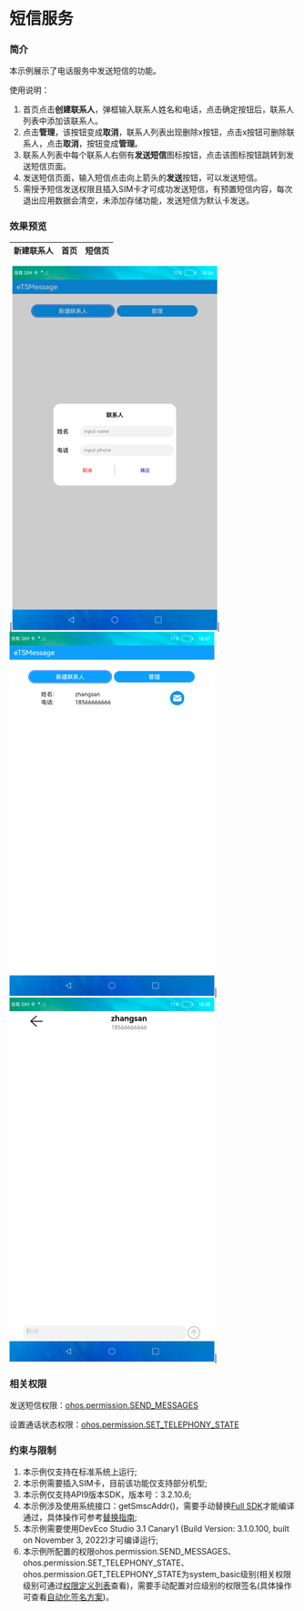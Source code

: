 # 短信服务

### 简介

本示例展示了电话服务中发送短信的功能。

使用说明：

1. 首页点击**创建联系人**，弹框输入联系人姓名和电话，点击确定按钮后，联系人列表中添加该联系人。
2. 点击**管理**，该按钮变成**取消**，联系人列表出现删除x按钮，点击x按钮可删除联系人，点击**取消**，按钮变成**管理**。
3. 联系人列表中每个联系人右侧有**发送短信**图标按钮，点击该图标按钮跳转到发送短信页面。
4. 发送短信页面，输入短信点击向上箭头的**发送**按钮，可以发送短信。
5. 需授予短信发送权限且插入SIM卡才可成功发送短信，有预置短信内容，每次退出应用数据会清空，未添加存储功能，发送短信为默认卡发送。

### 效果预览
|新建联系人|首页|短信页|
|-------------|-----------|------------|

|![](screenshots/device/create_contact.png)| ![](screenshots/device/save_contact.png)| ![](screenshots/device/send_message.png)|


### 相关权限

发送短信权限：[ohos.permission.SEND_MESSAGES](https://gitee.com/openharmony/docs/blob/master/zh-cn/application-dev/security/permission-list.md#ohospermissionsend_messages)

设置通话状态权限：[ohos.permission.SET_TELEPHONY_STATE](https://gitee.com/openharmony/docs/blob/master/zh-cn/application-dev/security/permission-list.md#ohospermissionset_telephony_state)

### 约束与限制

1. 本示例仅支持在标准系统上运行;
2. 本示例需要插入SIM卡，目前该功能仅支持部分机型;
3. 本示例仅支持API9版本SDK，版本号：3.2.10.6;
4. 本示例涉及使用系统接口：getSmscAddr()，需要手动替换[Full SDK](https://docs.openharmony.cn/pages/v3.2Beta/zh-cn/release-notes/OpenHarmony-v3.2-beta4.md/)才能编译通过，具体操作可参考[替换指南](https://docs.openharmony.cn/pages/v3.2Beta/zh-cn/application-dev/quick-start/full-sdk-switch-guide.md/);
5. 本示例需要使用DevEco Studio 3.1 Canary1 (Build Version: 3.1.0.100, built on November 3, 2022)才可编译运行;
6. 本示例所配置的权限ohos.permission.SEND_MESSAGES、ohos.permission.SET_TELEPHONY_STATE、ohos.permission.GET_TELEPHONY_STATE为system_basic级别(相关权限级别可通过[权限定义列表](https://gitee.com/openharmony/docs/blob/master/zh-cn/application-dev/security/permission-list.md)查看)，需要手动配置对应级别的权限签名(具体操作可查看[自动化签名方案](https://docs.openharmony.cn/pages/v3.2Beta/zh-cn/application-dev/security/hapsigntool-overview.md/))。